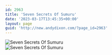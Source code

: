```yaml
---
id: 2963
title: 'Seven Secrets Of Sumuru'
date: '2023-03-17T13:45:35+00:00'
layout: page
guid: 'http://new.andydixon.com/?page_id=2963'
---
```


![Seven Secrets Of Sumuru](https://i0.wp.com/assets.g8x2.ldn.idrivee2-23.com/posters/Seven%20Secrets%20Of%20Sumuru%2001.jpg?w=1200&ssl=1 "Seven Secrets Of Sumuru")  
![Seven Secrets Of Sumuru](https://i0.wp.com/assets.g8x2.ldn.idrivee2-23.com/posters/Seven%20Secrets%20Of%20Sumuru%2002.jpg?w=1200&ssl=1 "Seven Secrets Of Sumuru")